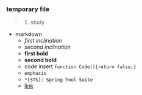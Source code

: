 ### temporary file

>1. study
  - markdown<br/>
    * *first inclination*<br/>
    * _second inclination_<br/>
    * **first bold**<br/>
    * __second bold__<br/>
    * code insert `function Code(){return false;}`<br/>
    * ```emphasis```
    * ```*[STS]: Spring Tool Suite```
    * [link](http://multiplekey.blogspot.kr/ "go")
